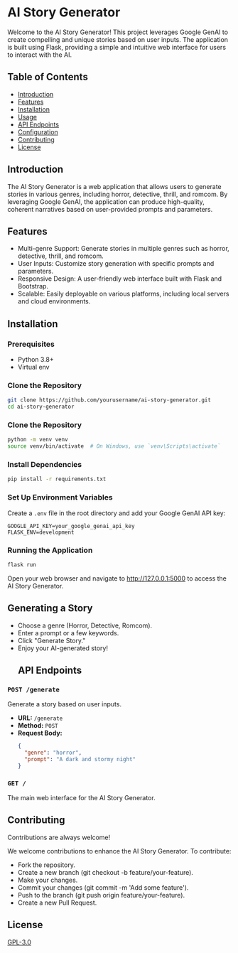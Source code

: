 
# AI Story Generator

Welcome to the AI Story Generator! This project leverages Google GenAI to create compelling and unique stories based on user inputs. The application is built using Flask, providing a simple and intuitive web interface for users to interact with the AI.


## Table of Contents

- [Introduction](#introduction)
- [Features](#features)
- [Installation](#installation)
- [Usage](#usage)
- [API Endpoints](#api-endpoints)
- [Configuration](#configuration)
- [Contributing](#contributing)
- [License](#license)
## Introduction

The AI Story Generator is a web application that allows users to generate stories in various genres, including horror, detective, thrill, and romcom. By leveraging Google GenAI, the application can produce high-quality, coherent narratives based on user-provided prompts and parameters.
## Features

- Multi-genre Support: Generate stories in multiple genres such as horror, detective, thrill, and romcom.
- User Inputs: Customize story generation with specific prompts and parameters.
- Responsive Design: A user-friendly web interface built with Flask and Bootstrap.
- Scalable: Easily deployable on various platforms, including local servers and cloud environments.

## Installation

### Prerequisites

- Python 3.8+
- Virtual env

### Clone the Repository

```bash
git clone https://github.com/yourusername/ai-story-generator.git
cd ai-story-generator 
```

### Clone the Repository
```bash
python -m venv venv
source venv/bin/activate  # On Windows, use `venv\Scripts\activate`
```

### Install Dependencies

```bash
pip install -r requirements.txt
```

### Set Up Environment Variables

Create a `.env` file in the root directory and add your Google GenAI API key:

```env
GOOGLE_API_KEY=your_google_genai_api_key
FLASK_ENV=development
```
### Running the Application

```bash
flask run
```
Open your web browser and navigate to http://127.0.0.1:5000 to access the AI Story Generator.

## Generating a Story
- Choose a genre (Horror, Detective, Romcom).
- Enter a prompt or a few keywords.
- Click "Generate Story."
- Enjoy your AI-generated story!
    ## API Endpoints

### `POST /generate`

Generate a story based on user inputs.

- **URL:** `/generate`
- **Method:** `POST`
- **Request Body:**
  ```json
  {
    "genre": "horror",
    "prompt": "A dark and stormy night"
  }

### `GET /`

The main web interface for the AI Story Generator.
## Contributing

Contributions are always welcome!

We welcome contributions to enhance the AI Story Generator. To contribute:

- Fork the repository.
- Create a new branch (git checkout -b feature/your-feature).
- Make your changes.
- Commit your changes (git commit -m 'Add some feature').
- Push to the branch (git push origin feature/your-feature).
- Create a new Pull Request.


## License

[GPL-3.0](https://choosealicense.com/licenses/GPL-3.0/)

